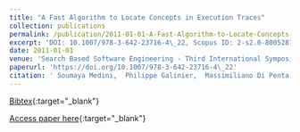 ```yaml
---
title: "A Fast Algorithm to Locate Concepts in Execution Traces"
collection: publications
permalink: /publication/2011-01-01-A-Fast-Algorithm-to-Locate-Concepts-in-Execution-Traces
excerpt: 'DOI: 10.1007/978-3-642-23716-4\_22, Scopus ID: 2-s2.0-80052876580, Cited by: 8'
date: 2011-01-01
venue: 'Search Based Software Engineering - Third International Symposium, SSBSE 2011, Szeged, Hungary, September 10-12, 2011. Proceedings'
paperurl: 'https://doi.org/10.1007/978-3-642-23716-4\_22'
citation: ' Soumaya Medini,  Philippe Galinier,  Massimiliano Di Penta,  Yann-Ga&quot;el Gu&apos;eh&apos;eneuc,  Giuliano Antoniol, &quot;A Fast Algorithm to Locate Concepts in Execution Traces.&quot; Search Based Software Engineering - Third International Symposium, SSBSE 2011, Szeged, Hungary, September 10-12, 2011. Proceedings, 2011.'
---
```

[Bibtex](https://dblp.org/rec/bib/conf/ssbse/MediniGPGA11){:target="_blank"}

[Access paper here](https://doi.org/10.1007/978-3-642-23716-4\_22){:target="_blank"}
